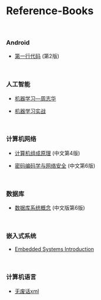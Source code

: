 # Reference-Books

  ​



### **Android**

+ [第一行代码](http://oxv1k8kvi.bkt.clouddn.com/%E7%AC%AC%E4%B8%80%E8%A1%8C%E4%BB%A3%E7%A0%81%20Android%20%EF%BC%88%E7%AC%AC2%E7%89%88%EF%BC%89.pdf) (第2版)

  ​



### 人工智能

+ [机器学习—周志华](http://oxv1k8kvi.bkt.clouddn.com/%E6%9C%BA%E5%99%A8%E5%AD%A6%E4%B9%A0%EF%BC%88%E5%91%A8%E5%BF%97%E5%8D%8E%EF%BC%89.pdf)
+ [机器学习实战](http://oxv1k8kvi.bkt.clouddn.com/%E6%9C%BA%E5%99%A8%E5%AD%A6%E4%B9%A0%E5%AE%9E%E6%88%98.pdf)

  ​



### 计算机网络

+ [计算机组成原理](http://oxv1k8kvi.bkt.clouddn.com/%E8%AE%A1%E7%AE%97%E6%9C%BA%E7%BB%84%E6%88%90%E5%8E%9F%E7%90%86%EF%BC%88%E4%B8%AD%E6%96%87%E7%AC%AC%E5%9B%9B%E7%89%88%EF%BC%89.pdf) (中文第4版)

+ [密码编码学与网络安全](http://oxv1k8kvi.bkt.clouddn.com/%E5%AF%86%E7%A0%81%E7%BC%96%E7%A0%81%E5%AD%A6%E4%B8%8E%E7%BD%91%E7%BB%9C%E5%AE%89%E5%85%A8%EF%BC%88%E4%B8%AD%E6%96%87%E7%AC%AC%E5%85%AD%E7%89%88%EF%BC%89.pdf) (中文第6版)

  ​



### 数据库

+ [数据库系统概念](http://oxv1k8kvi.bkt.clouddn.com/%E6%95%B0%E6%8D%AE%E5%BA%93%E7%B3%BB%E7%BB%9F%E6%A6%82%E5%BF%B5%28%E4%B8%AD%E6%96%87%E7%89%88%E7%AC%AC6%E7%89%88%29.pdf) (中文版第6版)

  ​


### 嵌入式系统

+ [Embedded Systems Introduction](http://oxv1k8kvi.bkt.clouddn.com/Embedded.Systems.Introduction-book.pdf)


  ​


### 计算机语言

+ [无废话xml](http://oxv1k8kvi.bkt.clouddn.com/wfhxml.pdf)

